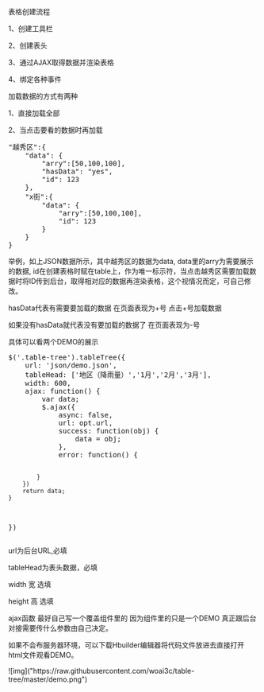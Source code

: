 <p>表格创建流程</p>
<p>1、创建工具栏</p>
<p>2、创建表头</p>
<p>3、通过AJAX取得数据并渲染表格</p>
<p>4、绑定各种事件</p>

<p>加载数据的方式有两种</p>
<p>1、直接加载全部</p>
<p>2、当点击要看的数据时再加载</p>
<pre>
"越秀区":{
    "data": {
        "arry":[50,100,100],        
        "hasData": "yes",
        "id": 123
    },
    "x街":{
        "data": {
            "arry":[50,100,100],            
            "id": 123
        }
    }
}
</pre>
<p>举例，如上JSON数据所示，其中越秀区的数据为data, data里的arry为需要展示的数据, id在创建表格时赋在table上，作为唯一标示符，当点击越秀区需要加载数据时将ID传到后台，取得相对应的数据再渲染表格，这个视情况而定，可自己修改。</p>
<p>hasData代表有需要要加载的数据 在页面表现为+号 点击+号加载数据</p>
<p>如果没有hasData就代表没有要加载的数据了 在页面表现为-号</p>
<p>具体可以看两个DEMO的展示</p>
<pre>
$('.table-tree').tableTree({
    url: 'json/demo.json',
    tableHead: ['地区（降雨量）','1月','2月','3月'],
    width: 600,
    ajax: function() {
        var data;
        $.ajax({
            async: false,
            url: opt.url,
            success: function(obj) {
                data = obj;
            },
            error: function() {

            }
        })
        return data;
    }
})
</pre>
<p>url为后台URL,必填</p>
<p>tableHead为表头数据，必填</p>
<p>width 宽 选填</p>
<p>height 高 选填</p>
<p>ajax函数 最好自己写一个覆盖组件里的 因为组件里的只是一个DEMO 真正跟后台对接需要传什么参数由自己决定。</p>
<p>如果不会布服务器环境，可以下载Hbuilder编辑器将代码文件放进去直接打开html文件观看DEMO。</p>
![img]("https://raw.githubusercontent.com/woai3c/table-tree/master/demo.png")



